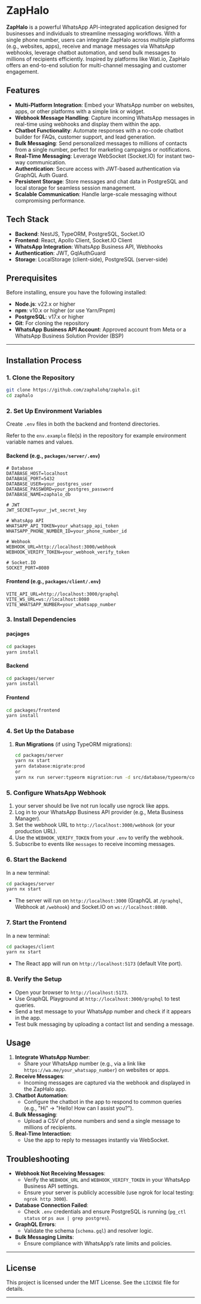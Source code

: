 # ZapHalo

**ZapHalo** is a powerful WhatsApp API-integrated application designed for businesses and individuals to streamline messaging workflows. With a single phone number, users can integrate ZapHalo across multiple platforms (e.g., websites, apps), receive and manage messages via WhatsApp webhooks, leverage chatbot automation, and send bulk messages to millions of recipients efficiently. Inspired by platforms like Wati.io, ZapHalo offers an end-to-end solution for multi-channel messaging and customer engagement.

## Features
- **Multi-Platform Integration**: Embed your WhatsApp number on websites, apps, or other platforms with a simple link or widget.
- **Webhook Message Handling**: Capture incoming WhatsApp messages in real-time using webhooks and display them within the app.
- **Chatbot Functionality**: Automate responses with a no-code chatbot builder for FAQs, customer support, and lead generation.
- **Bulk Messaging**: Send personalized messages to millions of contacts from a single number, perfect for marketing campaigns or notifications.
- **Real-Time Messaging**: Leverage WebSocket (Socket.IO) for instant two-way communication.
- **Authentication**: Secure access with JWT-based authentication via GraphQL Auth Guard.
- **Persistent Storage**: Store messages and chat data in PostgreSQL and local storage for seamless session management.
- **Scalable Communication**: Handle large-scale messaging without compromising performance.

## Tech Stack
- **Backend**: NestJS, TypeORM, PostgreSQL, Socket.IO
- **Frontend**: React, Apollo Client, Socket.IO Client
- **WhatsApp Integration**: WhatsApp Business API, Webhooks
- **Authentication**: JWT, GqlAuthGuard
- **Storage**: LocalStorage (client-side), PostgreSQL (server-side)

## Prerequisites
Before installing, ensure you have the following installed:
- **Node.js**: v22.x or higher
- **npm**: v10.x or higher (or use Yarn/Pnpm)
- **PostgreSQL**: v17.x or higher
- **Git**: For cloning the repository
- **WhatsApp Business API Account**: Approved account from Meta or a WhatsApp Business Solution Provider (BSP)

---

## Installation Process

### 1. Clone the Repository
```bash
git clone https://github.com/zaphalohq/zaphalo.git
cd zaphalo
```

### 2. Set Up Environment Variables
Create `.env` files in both the backend and frontend directories.

Refer to the `env.example` file(s) in the repository for example environment variable names and values.

#### Backend (e.g., `packages/server/.env`)
```env
# Database
DATABASE_HOST=localhost
DATABASE_PORT=5432
DATABASE_USER=your_postgres_user
DATABASE_PASSWORD=your_postgres_password
DATABASE_NAME=zaphalo_db

# JWT
JWT_SECRET=your_jwt_secret_key

# WhatsApp API
WHATSAPP_API_TOKEN=your_whatsapp_api_token
WHATSAPP_PHONE_NUMBER_ID=your_phone_number_id

# Webhook
WEBHOOK_URL=http://localhost:3000/webhook
WEBHOOK_VERIFY_TOKEN=your_webhook_verify_token

# Socket.IO
SOCKET_PORT=8080
```

#### Frontend (e.g., `packages/client/.env`)
```env
VITE_API_URL=http://localhost:3000/graphql
VITE_WS_URL=ws://localhost:8080
VITE_WHATSAPP_NUMBER=your_whatsapp_number
```

### 3. Install Dependencies

#### pacjages
```bash 
cd packages
yarn install
```

#### Backend
```bash
cd packages/server
yarn install
```

#### Frontend
```bash
cd packages/frontend
yarn install
```

### 4. Set Up the Database

1. **Run Migrations** (if using TypeORM migrations):
   ```bash
   cd packages/server
   yarn nx start
   yarn database:migrate:prod
   or
   yarn nx run server:typeorm migration:run -d src/database/typeorm/core/core.datasource.ts
   ```

### 5. Configure WhatsApp Webhook
1. your server should be live not run locally use ngrock like apps.
2. Log in to your WhatsApp Business API provider (e.g., Meta Business Manager).
3. Set the webhook URL to `http://localhost:3000/webhook` (or your production URL).
4. Use the `WEBHOOK_VERIFY_TOKEN` from your `.env` to verify the webhook.
5. Subscribe to events like `messages` to receive incoming messages.

### 6. Start the Backend
In a new terminal:
```bash
cd packages/server
yarn nx start
```
- The server will run on `http://localhost:3000` (GraphQL at `/graphql`, Webhook at `/webhook`) and Socket.IO on `ws://localhost:8080`.

### 7. Start the Frontend
In a new terminal:
```bash
cd packages/client
yarn nx start
```
- The React app will run on `http://localhost:5173` (default Vite port).

### 8. Verify the Setup
- Open your browser to `http://localhost:5173`.
- Use GraphQL Playground at `http://localhost:3000/graphql` to test queries.
- Send a test message to your WhatsApp number and check if it appears in the app.
- Test bulk messaging by uploading a contact list and sending a message.


## Usage
1. **Integrate WhatsApp Number**:
   - Share your WhatsApp number (e.g., via a link like `https://wa.me/your_whatsapp_number`) on websites or apps.
2. **Receive Messages**:
   - Incoming messages are captured via the webhook and displayed in the ZapHalo app.
3. **Chatbot Automation**:
   - Configure the chatbot in the app to respond to common queries (e.g., "Hi" → "Hello! How can I assist you?").
4. **Bulk Messaging**:
   - Upload a CSV of phone numbers and send a single message to millions of recipients.
5. **Real-Time Interaction**:
   - Use the app to reply to messages instantly via WebSocket.


## Troubleshooting
- **Webhook Not Receiving Messages**:
  - Verify the `WEBHOOK_URL` and `WEBHOOK_VERIFY_TOKEN` in your WhatsApp Business API settings.
  - Ensure your server is publicly accessible (use ngrok for local testing: `ngrok http 3000`).
- **Database Connection Failed**:
  - Check `.env` credentials and ensure PostgreSQL is running (`pg_ctl status` or `ps aux | grep postgres`).
- **GraphQL Errors**:
  - Validate the schema (`schema.gql`) and resolver logic.
- **Bulk Messaging Limits**:
  - Ensure compliance with WhatsApp’s rate limits and policies.

---

## License
This project is licensed under the MIT License. See the `LICENSE` file for details.

---